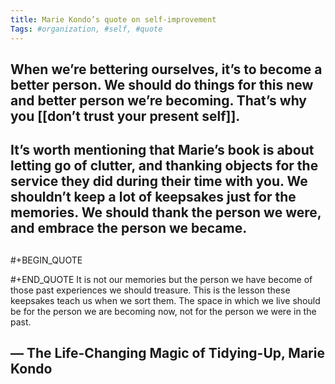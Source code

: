 ```yaml
---
title: Marie Kondo’s quote on self-improvement
Tags: #organization, #self, #quote
---
```


## When we’re bettering ourselves, it’s to become a better person. We should do things for this new and better person we’re becoming. That’s why you [[don’t trust your present self]].
## It’s worth mentioning that Marie’s book is about letting go of clutter, and thanking objects for the service they did during their time with you. We shouldn’t keep a lot of keepsakes just for the memories. We should thank the person we were, and embrace the person we became.
##
## 
#+BEGIN_QUOTE

#+END_QUOTE It is not our memories but the person we have become of those past experiences we should treasure. This is the lesson these keepsakes teach us when we sort them. The space in which we live should be for the person we are becoming now, not for the person we were in the past.
## — The Life-Changing Magic of Tidying-Up, Marie Kondo